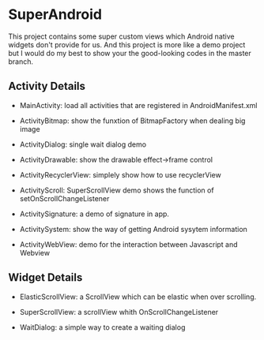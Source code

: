 # SuperAndroid
This project contains some super custom views which Android native widgets don't provide for us. And this project is more like a demo project but I would do my best to show your the good-looking codes in the master branch. 


## Activity Details
 * MainActivity: load all activities that are registered in AndroidManifest.xml 
 
 * ActivityBitmap: show the funxtion of BitmapFactory when dealing big image
 
 * ActivityDialog: single wait dialog demo
 
 * ActivityDrawable: show the drawable effect->frame control
 
 * ActivityRecyclerView: simplely show how to use recyclerView
 
 * ActivityScroll: SuperScrollView demo shows the function of setOnScrollChangeListener 
 
 * ActivitySignature: a demo of signature in app.
 
 * ActivitySystem: show the way of getting Android sysytem information
 
 * ActivityWebView: demo for the interaction between Javascript and Webview 
 
 ## Widget Details
 * ElasticScrollView: a ScrollView which can be elastic when over scrolling.
 
 * SuperScrollView: a scrollView whith OnScrollChangeListener
 
 * WaitDialog: a simple way to create a waiting dialog

